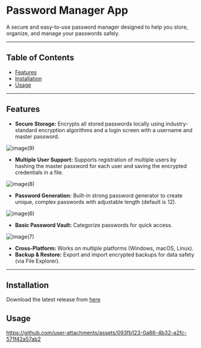 # Password Manager App

A secure and easy-to-use password manager designed to help you store, organize, and manage your passwords safely.

---

## Table of Contents

- [Features](#features)  
- [Installation](#installation)  
- [Usage](#usage)  

---

## Features

- **Secure Storage:** Encrypts all stored passwords locally using industry-standard encryption algorithms and a login screen with a username and master password.

![image(9)](https://github.com/user-attachments/assets/54a324f9-8c8b-4aab-97ce-1e7216f0362b)

- **Multiple User Support:** Supports registration of multiple users by hashing the master password for each user and saving the encrypted credentials in a file.

![image(8)](https://github.com/user-attachments/assets/a7ce0edc-24fd-4f74-8e18-f895585c75b3)

- **Password Generation:** Built-in strong password generator to create unique, complex passwords with adjustable length (default is 12).

![image(6)](https://github.com/user-attachments/assets/0a99c28f-9fed-40a8-905f-d5756240c6cf)

- **Basic Password Vault:** Categorize passwords for quick access.

![image(7)](https://github.com/user-attachments/assets/2bcb5f93-257b-48a9-8fd8-ebe8ab0faff1)

- **Cross-Platform:** Works on multiple platforms (Windows, macOS, Linux).  
- **Backup & Restore:** Export and import encrypted backups for data safety (via File Explorer).  

---

## Installation

Download the latest release from [here](https://github.com/yourusername/yourrepo/releases/latest)

## Usage

https://github.com/user-attachments/assets/093fb123-0a86-4b32-a2fc-571f42a57ab2
